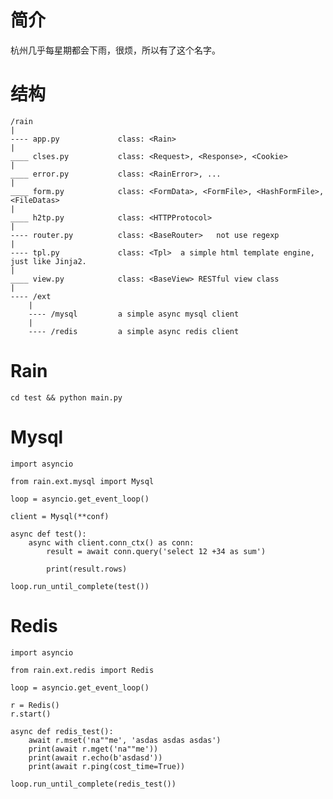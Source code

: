 # 简介
杭州几乎每星期都会下雨，很烦，所以有了这个名字。

# 结构
>
    /rain
    |
    ---- app.py             class: <Rain>
    |
    ____ clses.py           class: <Request>, <Response>, <Cookie>
    |
    ____ error.py           class: <RainError>, ...
    |
    ____ form.py            class: <FormData>, <FormFile>, <HashFormFile>, <FileDatas>
    |
    ____ h2tp.py            class: <HTTPProtocol>
    |
    ---- router.py          class: <BaseRouter>   not use regexp
    |
    ---- tpl.py             class: <Tpl>  a simple html template engine, just like Jinja2.
    |
    ____ view.py            class: <BaseView> RESTful view class
    |
    ---- /ext
        |
        ---- /mysql         a simple async mysql client
        |
        ---- /redis         a simple async redis client

# Rain
>

    cd test && python main.py

# Mysql
>

    import asyncio
    
    from rain.ext.mysql import Mysql
    
    loop = asyncio.get_event_loop()
    
    client = Mysql(**conf)
    
    async def test():
        async with client.conn_ctx() as conn:
            result = await conn.query('select 12 +34 as sum')
    
            print(result.rows)
    
    loop.run_until_complete(test())
    
# Redis
>

    import asyncio

    from rain.ext.redis import Redis
    
    loop = asyncio.get_event_loop()
    
    r = Redis()
    r.start()
    
    async def redis_test():
        await r.mset('na""me', 'asdas asdas asdas')
        print(await r.mget('na""me'))
        print(await r.echo(b'asdasd'))
        print(await r.ping(cost_time=True))
    
    loop.run_until_complete(redis_test())
    
